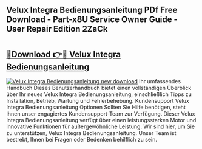 ## Velux Integra Bedienungsanleitung PDf Free Download - Part-x8U Service Owner Guide - User Repair Edition 2ZaCk

# <h2><a href="http://df5a5je.blite.top/?on=Velux+Integra+Bedienungsanleitung">🔗Download 👉🔴 Velux Integra Bedienungsanleitung</a></h2>

[![Velux Integra Bedienungsanleitung new download](https://i.imgur.com/lujVjoI.png)](http://df5a5je.blite.top/?on=Velux+Integra+Bedienungsanleitung)
Ihr umfassendes Handbuch Dieses Benutzerhandbuch bietet einen vollständigen Überblick über Ihr neues Velux Integra Bedienungsanleitung, einschließlich Tipps zu Installation, Betrieb, Wartung und Fehlerbehebung. Kundensupport Velux Integra Bedienungsanleitung Optionen Sollten Sie Hilfe benötigen, steht Ihnen unser engagiertes Kundensupport-Team zur Verfügung. Dieser Velux Integra Bedienungsanleitung verfügt über einen leistungsstarken Motor und innovative Funktionen für außergewöhnliche Leistung. Wir sind hier, um Sie zu unterstützen, Velux Integra Bedienungsanleitung. Unser Team ist bestrebt, Ihnen bei Fragen oder Bedenken behilflich zu sein.

